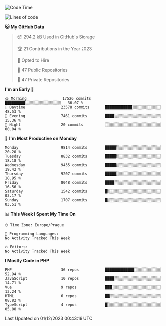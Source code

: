 <!--START_SECTION:waka-->
![Code Time](http://img.shields.io/badge/Code%20Time-1%2C583%20hrs%2058%20mins-blue)

![Lines of code](https://img.shields.io/badge/From%20Hello%20World%20I%27ve%20Written-15.5%20million%20lines%20of%20code-blue)

**🐱 My GitHub Data** 

> 📦 294.2 kB Used in GitHub's Storage 
 > 
> 🏆 21 Contributions in the Year 2023
 > 
> 💼 Opted to Hire
 > 
> 📜 47 Public Repositories 
 > 
> 🔑 47 Private Repositories 
 > 
**I'm an Early 🐤** 

```text
🌞 Morning                17526 commits       █████████░░░░░░░░░░░░░░░░   36.07 % 
🌆 Daytime                23578 commits       ████████████░░░░░░░░░░░░░   48.53 % 
🌃 Evening                7461 commits        ████░░░░░░░░░░░░░░░░░░░░░   15.36 % 
🌙 Night                  20 commits          ░░░░░░░░░░░░░░░░░░░░░░░░░   00.04 % 
```
📅 **I'm Most Productive on Monday** 

```text
Monday                   9814 commits        █████░░░░░░░░░░░░░░░░░░░░   20.20 % 
Tuesday                  8832 commits        █████░░░░░░░░░░░░░░░░░░░░   18.18 % 
Wednesday                9435 commits        █████░░░░░░░░░░░░░░░░░░░░   19.42 % 
Thursday                 9207 commits        █████░░░░░░░░░░░░░░░░░░░░   18.95 % 
Friday                   8048 commits        ████░░░░░░░░░░░░░░░░░░░░░   16.56 % 
Saturday                 1542 commits        █░░░░░░░░░░░░░░░░░░░░░░░░   03.17 % 
Sunday                   1707 commits        █░░░░░░░░░░░░░░░░░░░░░░░░   03.51 % 
```


📊 **This Week I Spent My Time On** 

```text
🕑︎ Time Zone: Europe/Prague

💬 Programming Languages: 
No Activity Tracked This Week

🔥 Editors: 
No Activity Tracked This Week
```

**I Mostly Code in PHP** 

```text
PHP                      36 repos            █████████████░░░░░░░░░░░░   52.94 % 
JavaScript               10 repos            ████░░░░░░░░░░░░░░░░░░░░░   14.71 % 
Vue                      9 repos             ███░░░░░░░░░░░░░░░░░░░░░░   13.24 % 
HTML                     6 repos             ██░░░░░░░░░░░░░░░░░░░░░░░   08.82 % 
TypeScript               4 repos             █░░░░░░░░░░░░░░░░░░░░░░░░   05.88 % 
```




 Last Updated on 01/12/2023 00:43:19 UTC
<!--END_SECTION:waka-->
<!--
**AlexKratky/AlexKratky** is a ✨ _special_ ✨ repository because its `README.md` (this file) appears on your GitHub profile.

Here are some ideas to get you started:

- 🔭 I’m currently working on ...
- 🌱 I’m currently learning ...
- 👯 I’m looking to collaborate on ...
- 🤔 I’m looking for help with ...
- 💬 Ask me about ...
- 📫 How to reach me: ...
- 😄 Pronouns: ...
- ⚡ Fun fact: ...
-->
